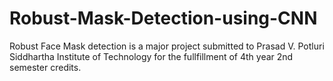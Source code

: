 # Robust-Mask-Detection-using-CNN
Robust Face Mask detection is a major project submitted to Prasad V. Potluri Siddhartha Institute of Technology for the fullfillment of 4th year 2nd semester credits. 
